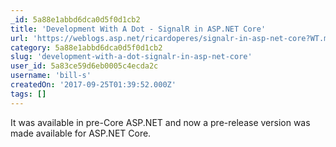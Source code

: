 ```yaml
---
_id: 5a88e1abbd6dca0d5f0d1cb2
title: 'Development With A Dot - SignalR in ASP.NET Core'
url: 'https://weblogs.asp.net/ricardoperes/signalr-in-asp-net-core?WT.mc_id=DX_MVP4025064'
category: 5a88e1abbd6dca0d5f0d1cb2
slug: 'development-with-a-dot-signalr-in-asp-net-core'
user_id: 5a83ce59d6eb0005c4ecda2c
username: 'bill-s'
createdOn: '2017-09-25T01:39:52.000Z'
tags: []
---
```


It was available in pre-Core ASP.NET and now a pre-release version was made available for ASP.NET Core. 

